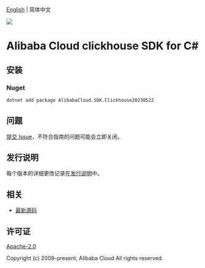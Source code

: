 [English](README.md) | 简体中文

![](https://aliyunsdk-pages.alicdn.com/icons/AlibabaCloud.svg)

# Alibaba Cloud clickhouse SDK for C#

## 安装

### Nuget

```bash
dotnet add package AlibabaCloud.SDK.Clickhouse20230522
```

## 问题

[提交 Issue](https://github.com/aliyun/alibabacloud-csharp-sdk/issues/new)，不符合指南的问题可能会立即关闭。

## 发行说明

每个版本的详细更改记录在[发行说明](./ChangeLog.md)中。

## 相关

* [最新源码](https://github.com/aliyun/alibabacloud-csharp-sdk/)

## 许可证

[Apache-2.0](http://www.apache.org/licenses/LICENSE-2.0)

Copyright (c) 2009-present, Alibaba Cloud All rights reserved.
